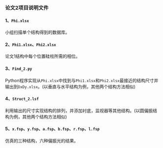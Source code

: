 ### 论文2项目说明文件

#### 1、`Phi.xlsx`

小组扫描单个结构得到的数据库。

#### 2、`Phi1.xlsx`、`Phi2.xlsx`

论文1结构中每个位置硅柱所需的相位。

#### 3、`Find_2.py`

Python程序实现从`Phi.xlsx`中找到与`Phi1.xlsx`和`Phi2.xlsx`最接近的结构尺寸并输出到`DxDy.xlsx`。(以垂直与水平结构为例，其他两个结构方法相似)

#### 4、`Struct_2.lsf`

利用输出的尺寸实现结构的排列，并添加衬底，监视器等其他结构。(以圆偏振结构为例，其他两个结构方法相似)

#### 5、`x.fsp`、`y.fsp`、`a.fsp`、`b.fsp`、`r.fsp`、`l.fsp`

仿真的三种结构，六种偏振光的结果。